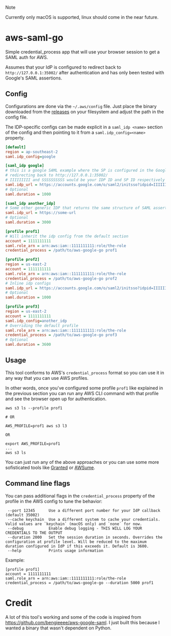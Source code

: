 > [!NOTE]
> Currently only macOS is supported, linux should come in the near future.

# aws-saml-go
Simple credential_process app that will use your browser session to get a SAML auth for AWS.

Assumes that your IdP is configured to redirect back to `http://127.0.0.1:35002/` after authentication and has only been
tested with Google's SAML assertions.

## Config

Configurations are done via the `~/.aws/config` file. Just place the binary downloaded from 
the [releases](https://github.com/henriquevcosta/aws-saml-go/releases) on your filesystem
and adjust the path in the config file.

The IDP-specific configs can be made explicit in a `saml_idp <name>` section of the config and then pointing to it from a `saml.idp_config=<name>` property.

```ini
[default]
region = ap-southeast-2
saml.idp_config=google

[saml_idp google]
# this is a google SAML example where the SP is configured in the Google Admin console as
# redirecting back to http://127.0.0.1:35002/
# IIIIIIIII and SSSSSSSSSS would be your IDP ID and SP ID respectively
saml.idp_url = https://accounts.google.com/o/saml2/initsso?idpid=IIIIIIIII&spid=SSSSSSSSSS&forceauthn=false
# Optional
saml.duration = 1000

[saml_idp another_idp]
# Some other generic IDP that returns the same structure of SAML assertion as google
saml.idp_url = https://some-url
# Optional
saml.duration = 3000

[profile prof1]
# Will inherit the idp config from the default section
account = 1111111111
saml.role_arn = arn:aws:iam::1111111111:role/the-role
credential_process = /path/to/aws-google-go prof1

[profile prof2]
region = us-east-2
account = 1111111111
saml.role_arn = arn:aws:iam::1111111111:role/the-role
credential_process = /path/to/aws-google-go prof2
# Inline idp configs
saml.idp_url = https://accounts.google.com/o/saml2/initsso?idpid=IIIIIIIII&spid=SSSSSSSSSS&forceauthn=false
# Optional
saml.duration = 1000

[profile prof3]
region = us-east-2
account = 1111111111
saml.idp_config=another_idp
# Overriding the default profile
saml.role_arn = arn:aws:iam::1111111111:role/the-role
credential_process = /path/to/aws-google-go prof3
# Optional
saml.duration = 3600

```

## Usage

This tool conforms to AWS's `credential_process` format so you can use it in any way that you can use AWS profiles. 

In other words, once you've configured some profile `prof1` like explained in the previous section you can run any AWS CLI command with that profile and see the browser open up for authentication.
```
aws s3 ls --profile prof1

# OR

AWS_PROFILE=prof1 aws s3 l3

OR

export AWS_PROFILE=prof1
...
aws s3 ls
```

You can just run any of the above approaches or you can use some more sofisticated tools like [Granted](https://www.granted.dev/) or [AWSume](https://awsu.me/general/quickstart.html).

## Command line flags

You can pass additional flags in the `credential_process` property of the profile in the AWS config to tune the behavior:

```
 --port 12345      Use a different port number for your IdP callback (default 35002)
 --cache keychain  Use a different system to cache your credentials. Valid values are `keychain` (macOS only) and `none` for now.
 --debug           Enable debug logging - THIS WILL LOG YOUR CREDENTIALS TO THE OUTPUT
 --duration 2000   Set the session duration in seconds. Overrides the configuration at profile level. Will be reduced to the maximum duration configured in IdP if this exceeds it. Default is 3600.
 --help            Prints usage information
```

Example:
```
[profile prof1]
account = 1111111111
saml.role_arn = arn:aws:iam::1111111111:role/the-role
credential_process = /path/to/aws-google-go --duration 5000 prof1
```

# Credit

A lot of this tool's working and some of the code is inspired from https://github.com/bengieeee/aws-google-saml. I just built this because I wanted a binary that wasn't dependent on Python.
